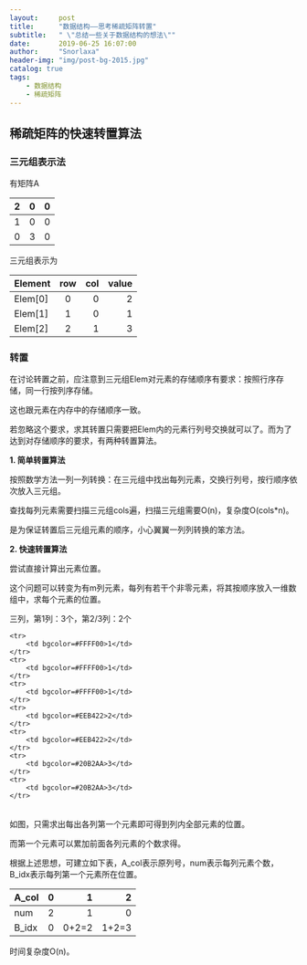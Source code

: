 ```yaml
---
layout:     post
title:      "数据结构——思考稀疏矩阵转置"
subtitle:   " \"总结一些关于数据结构的想法\""
date:       2019-06-25 16:07:00
author:     "Snorlaxa"
header-img: "img/post-bg-2015.jpg"
catalog: true
tags:
    - 数据结构
    - 稀疏矩阵
---
```


## 稀疏矩阵的快速转置算法

### 三元组表示法

有矩阵A

2|0|0
--|:--:|--:
1|0|0
0|3|0

三元组表示为

Element|row|col|value
--|:--:|--:|--:
Elem[0]|0|0|2
Elem[1]|1|0|1
Elem[2]|2|1|3

### 转置

在讨论转置之前，应注意到三元组Elem对元素的存储顺序有要求：按照行序存储，同一行按列序存储。

这也跟元素在内存中的存储顺序一致。

若忽略这个要求，求其转置只需要把Elem内的元素行列号交换就可以了。而为了达到对存储顺序的要求，有两种转置算法。

**1. 简单转置算法**

按照数学方法一列一列转换：在三元组中找出每列元素，交换行列号，按行顺序依次放入三元组。

查找每列元素需要扫描三元组cols遍，扫描三元组需要O(n)，复杂度O(cols*n)。

是为保证转置后三元组元素的顺序，小心翼翼一列列转换的笨方法。

**2. 快速转置算法**

尝试直接计算出元素位置。

这个问题可以转变为有m列元素，每列有若干个非零元素，将其按顺序放入一维数组中，求每个元素的位置。

三列，第1列：3个，第2/3列：2个


<table>

    <tr>
        <td bgcolor=#FFFF00>1</td>
    </tr>
    <tr>
        <td bgcolor=#FFFF00>1</td>
    </tr>
    <tr>
        <td bgcolor=#FFFF00>1</td>
    </tr>
    <tr>
        <td bgcolor=#EEB422>2</td>
    </tr>
    <tr>
        <td bgcolor=#EEB422>2</td>
    </tr>
    <tr>
        <td bgcolor=#20B2AA>3</td>
    </tr>
    <tr>
        <td bgcolor=#20B2AA>3</td>
    </tr>
    
</table>


如图，只需求出每出各列第一个元素即可得到列内全部元素的位置。

而第一个元素可以累加前面各列元素的个数求得。

根据上述思想，可建立如下表，A_col表示原列号，num表示每列元素个数，B_idx表示每列第一个元素所在位置。

A_col|0|1|2
--|:--:|--:|--:
num|2|1|0
B_idx|0|0+2=2|1+2=3

时间复杂度O(n)。
